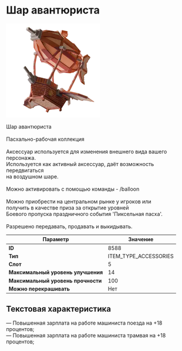 # Шар авантюриста

![Item Image](../img/8588.webp?raw=true)

Шар авантюриста<br><br>Пасхально-рабочая коллекция<br><br>Аксессуар используется для изменения внешнего вида вашего персонажа.<br>Используется как активный аксессуар, даёт возможность передвигаться<br>на воздушном шаре.<br><br>Можно активировать с помощью команды - /balloon<br><br>Можно приобрести на центральном рынке у игроков или<br>получить в качестве приза за открытие уровней<br>Боевого пропуска праздничного события 'Пиксельная пасха'.<br><br>Разрешено передавать, продавать и выкидывать.


| Параметр | Значение |
|----------|----------|
| **ID** | 8588 |
| **Тип** | ITEM_TYPE_ACCESSORIES |
| **Слот** | 5 |
| **Максимальный уровень улучшения** | 14 |
| **Максимальный уровень прочности** | 100 |
| **Можно перекрашивать** | Нет |

## Текстовая характеристика

— Повышенная зарплата на работе машиниста поезда на +18 процентов;<br>— Повышенная зарплата на работе машиниста трамвая на +18 процентов;

